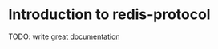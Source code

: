 # Introduction to redis-protocol

TODO: write [great documentation](http://jacobian.org/writing/what-to-write/)
